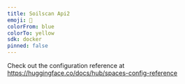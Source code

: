 ```yaml
---
title: Soilscan Api2
emoji: 🦀
colorFrom: blue
colorTo: yellow
sdk: docker
pinned: false
---
```


Check out the configuration reference at https://huggingface.co/docs/hub/spaces-config-reference
